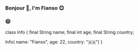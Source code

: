 ### Bonjour 🥖, I'm Fianso :blush:

### 😄
class Info {
  final String name;
  final int age;
  final String country;

Info(
      name: "Fianso",
      age: 22,
      country: "🇲🇦")
}

<!--
**Maestro-1337/Maestro-1337** is a ✨ _special_ ✨ repository because its `README.md` (this file) appears on your GitHub profile.

Here are some ideas to get you started:

- 🔭 I’m currently working on ...
- 🌱 I’m currently learning ...
- 👯 I’m looking to collaborate on ...
- 🤔 I’m looking for help with ...
- 💬 Ask me about ...
- 📫 How to reach me: ...
- 😄 Pronouns: ...
- ⚡ Fun fact: ...
-->
